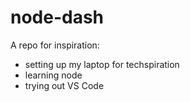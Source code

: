 # node-dash

A repo for inspiration:
 - setting up my laptop for techspiration
 - learning node
 - trying out VS Code
